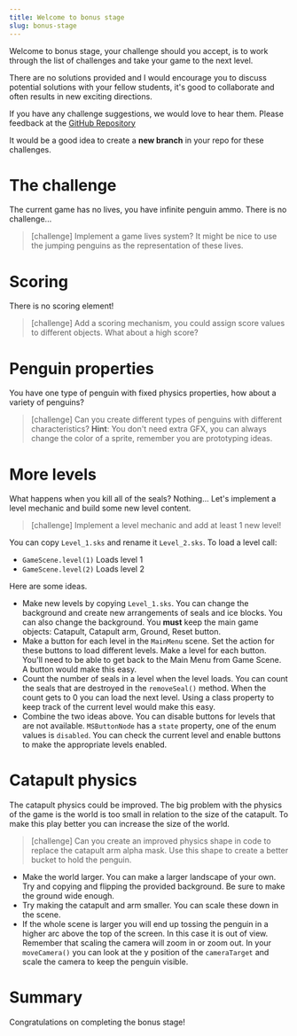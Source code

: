 ```yaml
---
title: Welcome to bonus stage
slug: bonus-stage
---
```


Welcome to bonus stage, your challenge should you accept, is to work through the list of
challenges and take your game to the next level.

There are no solutions provided and I would encourage you to discuss potential solutions
with your fellow students, it's good to collaborate and often results in new exciting
directions.

If you have any challenge suggestions, we would love to hear them.  Please feedback at
the [GitHub Repository](https://github.com/MakeSchool-Tutorials/Peeved-Penguins-SpriteKit-Swift)

It would be a good idea to create a **new branch** in your repo for these challenges.

# The challenge

The current game has no lives, you have infinite penguin ammo. There is no challenge...

> [challenge]
> Implement a game lives system? It might be nice to use the jumping penguins as the
> representation of these lives.

# Scoring

There is no scoring element!

> [challenge]
> Add a scoring mechanism, you could assign score values to different objects. What
> about a high score?

# Penguin properties

You have one type of penguin with fixed physics properties, how about a variety of
penguins?

> [challenge]
> Can you create different types of penguins with different characteristics?
> **Hint**: You don't need extra GFX, you can always change the color of a sprite, remember you are prototyping ideas.

# More levels

What happens when you kill all of the seals? Nothing... Let's implement a level mechanic
and build some new level content.

> [challenge]
> Implement a level mechanic and add at least 1 new level!

You can copy `Level_1.sks` and rename it `Level_2.sks`. To load a level call:

- `GameScene.level(1)` Loads level 1
- `GameScene.level(2)` Loads level 2

Here are some ideas.

- Make new levels by copying `Level_1.sks`. You can change the background and create new arrangements of seals 
and ice blocks. You can also change the background. You **must** keep the main game objects: Catapult, Catapult
arm, Ground, Reset button.
- Make a button for each level in the `MainMenu` scene. Set the action for these buttons to load different levels.
Make a level for each button. You'll need to be able to get back to the Main Menu from Game Scene. A button would
make this easy.
- Count the number of seals in a level when the level loads. You can count the seals that are destroyed
in the `removeSeal()` method. When the count gets to 0 you can load the next level. Using a class property to
keep track of the current level would make this easy.
- Combine the two ideas above. You can disable buttons for levels that are not available. `MSButtonNode` has a
`state` property, one of the enum values is `disabled`. You can check the current level and enable buttons to
make the appropriate levels enabled.

# Catapult physics

The catapult physics could be improved. The big problem with the physics of the game is the world is too
small in relation to the size of the catapult. To make this play better you can increase the size of the
world.

> [challenge]
> Can you create an improved physics shape in code to replace the catapult arm alpha
mask. Use this shape to create a better bucket to hold the penguin.

- Make the world larger. You can make a larger landscape of your own. Try and copying and flipping the
provided background. Be sure to make the ground wide enough.
- Try making the catapult and arm smaller. You can scale these down in the scene.
- If the whole scene is larger you will end up tossing the penguin in a higher arc above the top of the screen.
In this case it is out of view. Remember that scaling the camera will zoom in or zoom out. In your `moveCamera()`
you can look at the y position of the `cameraTarget` and scale the camera to keep the penguin visible.

# Summary

Congratulations on completing the bonus stage!
